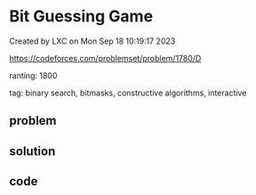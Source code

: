 # Bit Guessing Game

Created by LXC on Mon Sep 18 10:19:17 2023

https://codeforces.com/problemset/problem/1780/D

ranting: 1800

tag: binary search, bitmasks, constructive algorithms, interactive

## problem



## solution



## code

``` cpp

```
